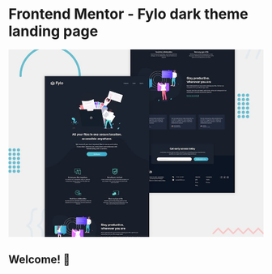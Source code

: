 # Frontend Mentor - Fylo dark theme landing page

![Design preview for the Fylo dark theme landing page challenge](/public/design/desktop-preview.jpg)

## Welcome! 👋
